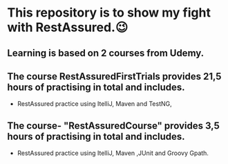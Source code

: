 # This repository is to show my fight with RestAssured.😉

## Learning is based on 2 courses from Udemy.

## The course **RestAssuredFirstTrials** provides 21,5 hours of practising in total and includes.
- RestAssured practice using ItelliJ, Maven and TestNG,

## The course- "RestAssuredCourse" provides 3,5 hours of practising in total and includes.
- RestAssured practice using ItelliJ, Maven ,JUnit and Groovy Gpath.

  
